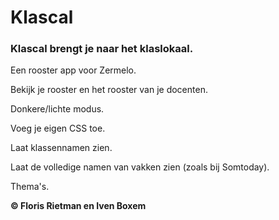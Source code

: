 # Klascal
### Klascal brengt je naar het klaslokaal.

Een rooster app voor Zermelo.

Bekijk je rooster en het rooster van je docenten.

Donkere/lichte modus.

Voeg je eigen CSS toe.

Laat klassennamen zien.

Laat de volledige namen van vakken zien (zoals bij Somtoday).

Thema's.

**© Floris Rietman en Iven Boxem**
